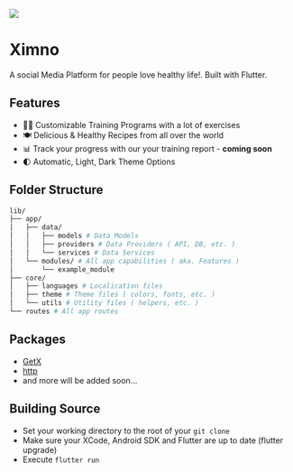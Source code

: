 ![](https://i.ibb.co/LrMY5Yz/Group-6.png)

# Ximno
A social Media Platform for people love healthy life!. Built with Flutter.

## Features

- 🏋🏻 Customizable Training Programs with a lot of exercises
- 🍽 Delicious & Healthy Recipes from all over the world
- 📊 Track your progress with our your training report - **coming soon**
- 🌓 Automatic, Light, Dark Theme Options

## Folder Structure
```bash
lib/
├── app/
│   ├── data/
│   │   ├── models # Data Models
│   │   ├── providers # Data Providers ( API, DB, etc. )
│   │   └── services # Data Services
│   └── modules/ # All app capabilities ( aka. Features )
│       └── example_module
├── core/
│   ├── languages # Localication files
│   ├── theme # Theme files ( colors, fonts, etc. )
│   └── utils # Utility files ( helpers, etc. )
└── routes # All app routes
```

## Packages
- [GetX](https://pub.dev/packages/get)
- [http](https://pub.dev/packages/http)
- and more will be added soon...
## Building Source
- Set your working directory to the root of your `git clone`
- Make sure your XCode, Android SDK and Flutter are up to date (flutter upgrade)
- Execute `flutter run`
